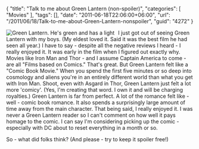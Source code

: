 {
	"title": "Talk to me about Green Lantern (non-spoiler)",
	"categories": [
		"Movies"
	],
	"tags": [],
	"date": "2011-06-18T22:06:00+06:00",
	"url": "/2011/06/18/Talk-to-me-about-Green-Lantern-nonspoiler",
	"guid": "4272"
}

<img src="https://static.raymondcamden.com/images/cfjedi/green_lantern.jpg" title="Green Lantern. He's green and has a light" align="left" style="margin-right:10px" /> I just got out of seeing Green Lantern with my boys. (My eldest loved it. Said it was the best film he had seen all year.) I have to say - despite all the negative reviews I heard - I really enjoyed it. It was early in the film when I figured out exactly why. Movies like Iron Man and Thor - and I assume Captain America to come - are all "Films based on Comics." That's great. But Green Lantern felt like a "Comic Book Movie." When you spend the first five minutes or so deep into cosmology and aliens you're in an entirely different world than what you get with Iron Man. Shoot, even with Asgard in Thor, Green Lantern just felt a lot more 'comicy'. (Yes, I'm creating that word. I own it and will be charging royalties.) Green Lantern is far from perfect. A lot of the romance felt like - well - comic book romance. It also spends a surprisingly large amount of time away from the main character. That being said, I really enjoyed it. I was never a Green Lantern reader so I can't comment on how well it pays homage to the comic. I can say I'm considering picking up the comic - especially with DC about to reset everything in a month or so. 

So - what did folks think? (And please - try to keep it spoiler free!)
<br clear="left">